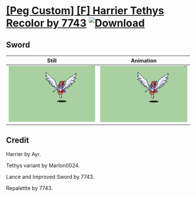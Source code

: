 # [\[Peg Custom\] \[F\] Harrier Tethys Recolor by 7743](./) [![Download](https://img.shields.io/badge/Download--red?style=social&logo=github)](https://minhaskamal.github.io/DownGit/#/home?url=https://github.com/Klokinator/FE-Repo/tree/main/Battle%20Animations%2FMounted%20-%20Pegs%2C%20Wyverns%2C%20Griffons%2F%5BPeg%20Custom%5D%20%5BF%5D%20Harrier%20Tethys%20Recolor%20by%207743%2F1.%20Sword)

## Sword

| Still | Animation |
| :---: | :-------: |
| ![Sword still](./Sword_000.png) | ![Sword](./Sword.gif) |

## Credit

Harrier by Ayr.

Tethys variant by Marlon0024.

Lance and Improved Sword by 7743.

Repalettte by 7743.
